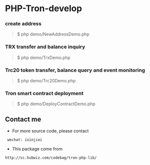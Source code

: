 # PHP-Tron-develop


### create address

> $ php demo/NewAddressDemo.php


### TRX transfer and balance inquiry

> $ php demo/TrxDemo.php


### Trc20 token transfer, balance query and event monitoring

> $ php demo/Trc20Demo.php

### Tron smart contract deployment

> $ php demo/DeployContractDemo.php




## Contact me
- For more source code, please contact
```
 wechat: ixinjiei
```
- This package come from
```
http://sc.hubwiz.com/codebag/tron-php-lib/
```
